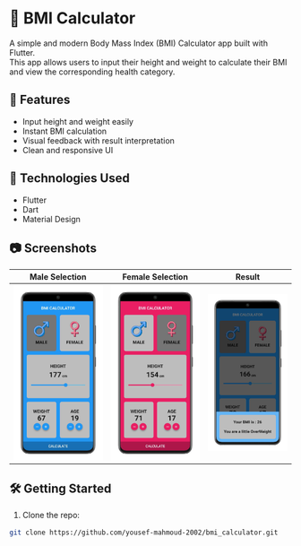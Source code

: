 # 🧮 BMI Calculator

A simple and modern Body Mass Index (BMI) Calculator app built with Flutter.  
This app allows users to input their height and weight to calculate their BMI and view the corresponding health category.

## 📱 Features

- Input height and weight easily
- Instant BMI calculation
- Visual feedback with result interpretation
- Clean and responsive UI

## 🚀 Technologies Used

- Flutter
- Dart
- Material Design

## 📷 Screenshots
 
| Male Selection | Female Selection | Result |
|-------------|------------|----------------------|
| ![female](screenshots/male.png) | ![male](screenshots/female.png) | ![result](screenshots/result.png) |

## 🛠 Getting Started

1. Clone the repo:
```bash
git clone https://github.com/yousef-mahmoud-2002/bmi_calculator.git
